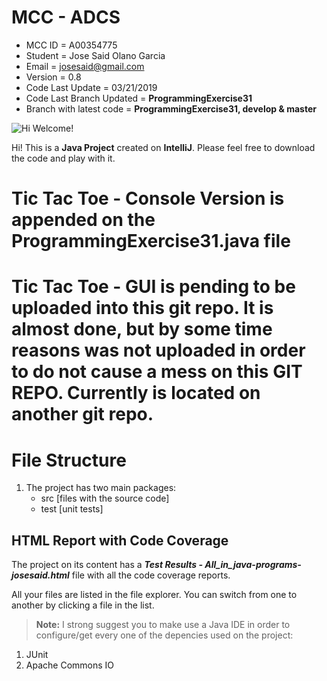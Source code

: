 # MCC  - ADCS
- MCC ID = A00354775
- Student = Jose Said Olano Garcia
- Email = josesaid@gmail.com
- Version = 0.8
- Code Last Update = 03/21/2019
- Code Last Branch Updated = **ProgrammingExercise31** 
- Branch with latest code = **ProgrammingExercise31, develop & master**

![Hi Welcome!](https://media.licdn.com/dms/image/C5603AQFuzyxDcgtVDA/profile-displayphoto-shrink_200_200/0?e=1555545600&v=beta&t=je_7Hee8iktvST7FB1vTbM2yw_manVPspO2Vv1vlFrQ)


Hi! This is a **Java Project** created on **IntelliJ**. Please feel free to download the code and play with it.

# Tic Tac Toe - Console Version is appended on the ProgrammingExercise31.java file
# Tic Tac Toe - GUI is pending to be uploaded into this git repo. It is almost done, but by some time reasons was not uploaded in order to do not cause a mess on this GIT REPO. Currently is located on another git repo.
# File Structure

 1. The project has two main packages:
	 - src [files with the source code]
	 - test [unit tests]

## HTML Report with Code Coverage

The project on its content has a ***Test Results - All_in_java-programs-josesaid.html*** file with all the code coverage reports.

All your files are listed in the file explorer. You can switch from one to another by clicking a file in the list.


> **Note:** I strong suggest you to make use a Java IDE in order to configure/get every one of the depencies used on the project:

 1. JUnit
 2. Apache Commons IO

